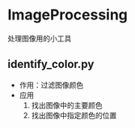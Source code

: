 # ImageProcessing
处理图像用的小工具

## identify_color.py
- 作用：过滤图像颜色
- 应用
    1. 找出图像中的主要颜色
    2. 找出图像中指定颜色的位置

